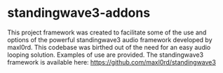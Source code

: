 # standingwave3-addons
This project framework was created to facilitate some of the use and options of the powerful standingwave3 audio framework developed by maxl0rd. This codebase was birthed out of the need for an easy audio looping solution. Examples of use are provided. The standingwave3 framework is available here: https://github.com/maxl0rd/standingwave3
